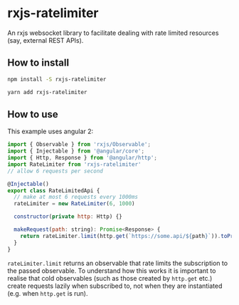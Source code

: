 # rxjs-ratelimiter

An rxjs websocket library to facilitate dealing with rate limited resources (say, external REST APIs).

## How to install

```bash
npm install -S rxjs-ratelimiter
```

```bash
yarn add rxjs-ratelimiter
```

## How to use

This example uses angular 2:

```javascript
import { Observable } from 'rxjs/Observable';
import { Injectable } from '@angular/core';
import { Http, Response } from '@angular/http';
import RateLimiter from 'rxjs-ratelimiter'
// allow 6 requests per second

@Injectable()
export class RateLimitedApi {
  // make at most 6 requests every 1000ms
  rateLimiter = new RateLimiter(6, 1000)

  constructor(private http: Http) {}

  makeRequest(path: string): Promise<Response> {
    return rateLimiter.limit(http.get(`https://some.api/${path}`)).toPromise()
  }
}
```

`rateLimiter.limit` returns an observable that rate limits the subscription to the passed observable. To understand how this works it is important to realise that cold observables (such as those created by `http.get` etc.) create requests lazily when subscribed to, not when they are instantiated (e.g. when `http.get` is run).
